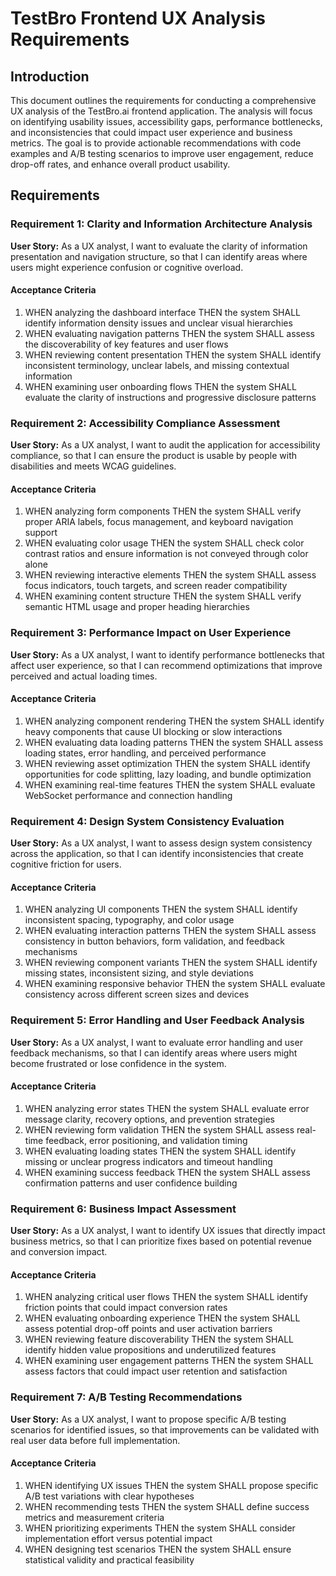 # TestBro Frontend UX Analysis Requirements

## Introduction

This document outlines the requirements for conducting a comprehensive UX analysis of the TestBro.ai frontend application. The analysis will focus on identifying usability issues, accessibility gaps, performance bottlenecks, and inconsistencies that could impact user experience and business metrics. The goal is to provide actionable recommendations with code examples and A/B testing scenarios to improve user engagement, reduce drop-off rates, and enhance overall product usability.

## Requirements

### Requirement 1: Clarity and Information Architecture Analysis

**User Story:** As a UX analyst, I want to evaluate the clarity of information presentation and navigation structure, so that I can identify areas where users might experience confusion or cognitive overload.

#### Acceptance Criteria

1. WHEN analyzing the dashboard interface THEN the system SHALL identify information density issues and unclear visual hierarchies
2. WHEN evaluating navigation patterns THEN the system SHALL assess the discoverability of key features and user flows
3. WHEN reviewing content presentation THEN the system SHALL identify inconsistent terminology, unclear labels, and missing contextual information
4. WHEN examining user onboarding flows THEN the system SHALL evaluate the clarity of instructions and progressive disclosure patterns

### Requirement 2: Accessibility Compliance Assessment

**User Story:** As a UX analyst, I want to audit the application for accessibility compliance, so that I can ensure the product is usable by people with disabilities and meets WCAG guidelines.

#### Acceptance Criteria

1. WHEN analyzing form components THEN the system SHALL verify proper ARIA labels, focus management, and keyboard navigation support
2. WHEN evaluating color usage THEN the system SHALL check color contrast ratios and ensure information is not conveyed through color alone
3. WHEN reviewing interactive elements THEN the system SHALL assess focus indicators, touch targets, and screen reader compatibility
4. WHEN examining content structure THEN the system SHALL verify semantic HTML usage and proper heading hierarchies

### Requirement 3: Performance Impact on User Experience

**User Story:** As a UX analyst, I want to identify performance bottlenecks that affect user experience, so that I can recommend optimizations that improve perceived and actual loading times.

#### Acceptance Criteria

1. WHEN analyzing component rendering THEN the system SHALL identify heavy components that cause UI blocking or slow interactions
2. WHEN evaluating data loading patterns THEN the system SHALL assess loading states, error handling, and perceived performance
3. WHEN reviewing asset optimization THEN the system SHALL identify opportunities for code splitting, lazy loading, and bundle optimization
4. WHEN examining real-time features THEN the system SHALL evaluate WebSocket performance and connection handling

### Requirement 4: Design System Consistency Evaluation

**User Story:** As a UX analyst, I want to assess design system consistency across the application, so that I can identify inconsistencies that create cognitive friction for users.

#### Acceptance Criteria

1. WHEN analyzing UI components THEN the system SHALL identify inconsistent spacing, typography, and color usage
2. WHEN evaluating interaction patterns THEN the system SHALL assess consistency in button behaviors, form validation, and feedback mechanisms
3. WHEN reviewing component variants THEN the system SHALL identify missing states, inconsistent sizing, and style deviations
4. WHEN examining responsive behavior THEN the system SHALL evaluate consistency across different screen sizes and devices

### Requirement 5: Error Handling and User Feedback Analysis

**User Story:** As a UX analyst, I want to evaluate error handling and user feedback mechanisms, so that I can identify areas where users might become frustrated or lose confidence in the system.

#### Acceptance Criteria

1. WHEN analyzing error states THEN the system SHALL evaluate error message clarity, recovery options, and prevention strategies
2. WHEN reviewing form validation THEN the system SHALL assess real-time feedback, error positioning, and validation timing
3. WHEN evaluating loading states THEN the system SHALL identify missing or unclear progress indicators and timeout handling
4. WHEN examining success feedback THEN the system SHALL assess confirmation patterns and user confidence building

### Requirement 6: Business Impact Assessment

**User Story:** As a UX analyst, I want to identify UX issues that directly impact business metrics, so that I can prioritize fixes based on potential revenue and conversion impact.

#### Acceptance Criteria

1. WHEN analyzing critical user flows THEN the system SHALL identify friction points that could impact conversion rates
2. WHEN evaluating onboarding experience THEN the system SHALL assess potential drop-off points and user activation barriers
3. WHEN reviewing feature discoverability THEN the system SHALL identify hidden value propositions and underutilized features
4. WHEN examining user engagement patterns THEN the system SHALL assess factors that could impact user retention and satisfaction

### Requirement 7: A/B Testing Recommendations

**User Story:** As a UX analyst, I want to propose specific A/B testing scenarios for identified issues, so that improvements can be validated with real user data before full implementation.

#### Acceptance Criteria

1. WHEN identifying UX issues THEN the system SHALL propose specific A/B test variations with clear hypotheses
2. WHEN recommending tests THEN the system SHALL define success metrics and measurement criteria
3. WHEN prioritizing experiments THEN the system SHALL consider implementation effort versus potential impact
4. WHEN designing test scenarios THEN the system SHALL ensure statistical validity and practical feasibility